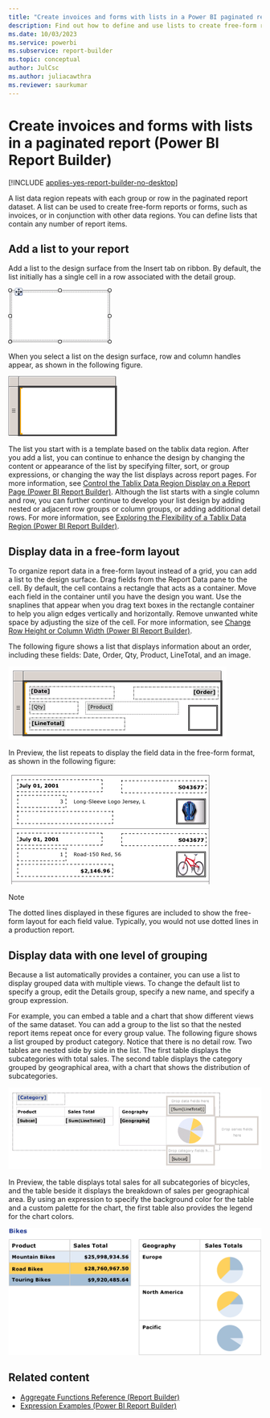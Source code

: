 ```yaml
---
title: "Create invoices and forms with lists in a Power BI paginated report | Microsoft Docs"
description: Find out how to define and use lists to create free-form reports or forms and how to use lists in conjunction with other data regions in Power BI paginated reports in Power BI Report Builder. 
ms.date: 10/03/2023
ms.service: powerbi
ms.subservice: report-builder
ms.topic: conceptual
author: JulCsc
ms.author: juliacawthra
ms.reviewer: saurkumar
---
```

# Create invoices and forms with lists in a paginated report (Power BI Report Builder)

[!INCLUDE [applies-yes-report-builder-no-desktop](../../includes/applies-yes-report-builder-no-desktop.md)]

  A list data region repeats with each group or row in the paginated report dataset. A list can be used to create free-form reports or forms, such as invoices, or in conjunction with other data regions. You can define lists that contain any number of report items.  
  
  
  
##  <a name="AddingList"></a> Add a list to your report  
 Add a list to the design surface from the Insert tab on ribbon. By default, the list initially has a single cell in a row associated with the detail group.  
  
 ![Screenshot of a New List report item on the design surface.](media/list-template-new.gif "Screenshot of a New List report item on the design surface.")  
  
 When you select a list on the design surface, row and column handles appear, as shown in the following figure.  
  
 ![Screenshot of a New List added from Toolbox, selected.](media/list-template-new-selected.gif "Screenshot of a New List added from Toolbox, selected.")  
  
 The list you start with is a template based on the tablix data region. After you add a list, you can continue to enhance the design by changing the content or appearance of the list by specifying filter, sort, or group expressions, or changing the way the list displays across report pages. For more information, see [Control the Tablix Data Region Display on a Report Page &#40;Power BI Report Builder&#41;](control-tablix-data-region-display-report-page.md). Although the list starts with a single column and row, you can further continue to develop your list design by adding nested or adjacent row groups or column groups, or adding additional detail rows. For more information, see [Exploring the Flexibility of a Tablix Data Region &#40;Power BI Report Builder&#41;](explore-flexibility-tablix-data-region-report-builder.md).  
  
  
##  <a name="DisplayingLayout"></a> Display data in a free-form layout  
 To organize report data in a free-form layout instead of a grid, you can add a list to the design surface. Drag fields from the Report Data pane to the cell. By default, the cell contains a rectangle that acts as a container. Move each field in the container until you have the design you want. Use the snaplines that appear when you drag text boxes in the rectangle container to help you align edges vertically and horizontally. Remove unwanted white space by adjusting the size of the cell. For more information, see [Change Row Height or Column Width &#40;Power BI Report Builder&#41;](change-row-height-column-width-report-builder.md).  
  
 The following figure shows a list that displays information about an order, including these fields: Date, Order, Qty, Product, LineTotal, and an image.  
  
 ![Screenshot of a List in design view, 4 fields and an image.](media/basic-list-form-design.gif "Screenshot of a List in design view, 4 fields and an image.")  
  
 In Preview, the list repeats to display the field data in the free-form format, as shown in the following figure:  
  
 ![Screenshot of a Preview for List with 4 fields and one image.](media/basic-list-form-preview.gif "Screenshot of a Preview for List with 4 fields and one image.")  
  
> [!NOTE]  
>  The dotted lines displayed in these figures are included to show the free-form layout for each field value. Typically, you would not use dotted lines in a production report.  
  
  
##  <a name="DisplayingGrouping"></a> Display data with one level of grouping  
 Because a list automatically provides a container, you can use a list to display grouped data with multiple views. To change the default list to specify a group, edit the Details group, specify a new name, and specify a group expression.  
  
 For example, you can embed a table and a chart that show different views of the same dataset. You can add a group to the list so that the nested report items repeat once for every group value. The following figure shows a list grouped by product category. Notice that there is no detail row. Two tables are nested side by side in the list. The first table displays the subcategories with total sales. The second table displays the category grouped by geographical area, with a chart that shows the distribution of subcategories.  
  
 ![Screenshot of a list with 2 tables, one with nested chart.](media/basic-list-group-design.gif "Screenshot of a list with 2 tables, one with nested chart.")  
  
 In Preview, the table displays total sales for all subcategories of bicycles, and the table beside it displays the breakdown of sales per geographical area. By using an expression to specify the background color for the table and a custom palette for the chart, the first table also provides the legend for the chart colors.  
  
 ![Screenshot of a Preview, 2 tables, one with nested chart.](media/basic-list-group-preview.gif "Screenshot of a Preview, 2 tables, one with nested chart.")  

## Related content

- [Aggregate Functions Reference (Report Builder&#41;](/sql/reporting-services/report-design/report-builder-functions-aggregate-functions-reference)   
- [Expression Examples &#40;Power BI Report Builder&#41;](../../paginated-reports/expressions/report-builder-expression-examples.md)  
  
  
